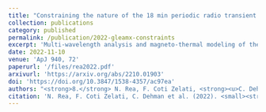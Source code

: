 ```yaml
---
title: "Constraining the nature of the 18 min periodic radio transient GLEAM-X J162759.5−523504.3 via multi-wavelength observations and magneto-thermal simulations"
collection: publications
category: published
permalink: /publication/2022-gleamx-constraints
excerpt: 'Multi-wavelength analysis and magneto-thermal modeling of the long-period radio transient GLEAM-X J162759.5−523504.3 to investigate its magnetar-like nature.'
date: 2022-11-10
venue: 'ApJ 940, 72'
paperurl: '/files/rea2022.pdf'
arxivurl: 'https://arxiv.org/abs/2210.01903'
doi: 'https://doi.org/10.3847/1538-4357/ac97ea'
authors: "<strong>8.</strong> N. Rea, F. Coti Zelati, <strong><u>C. Dehman</u></strong> et al."
citation: 'N. Rea, F. Coti Zelati, C. Dehman et al. (2022). <small><strong>Constraining the nature of the 18 min periodic radio transient GLEAM-X J162759.5−523504.3 via multi-wavelength observations and magneto-thermal simulations</strong></small>. <em>ApJ <b>940</b>, 72</em>. (<a href="https://arxiv.org/abs/2210.01903">arXiv</a>, <a href="https://ui.adsabs.harvard.edu/abs/2022ApJ...940...72R/abstract">ADS</a>, <a href="https://doi.org/10.3847/1538-4357/ac97ea">DOI</a>)'
---
```

